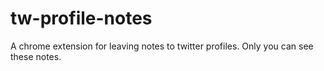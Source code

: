 # tw-profile-notes
A chrome extension for leaving notes to twitter profiles. Only you can see these notes.

